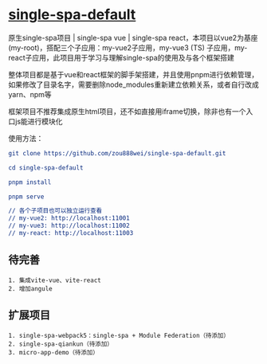 # [single-spa-default](https://github.com/zou888wei/single-spa-default)
原生single-spa项目 | single-spa vue | single-spa react，本项目以vue2为基座(my-root)，搭配三个子应用：my-vue2子应用，my-vue3 (TS) 子应用，my-react子应用，此项目用于学习与理解single-spa的使用及与各个框架搭建

整体项目都是基于vue和react框架的脚手架搭建，并且使用pnpm进行依赖管理，如果修改了目录名字，需要删除node_modules重新建立依赖关系，或者自行改成yarn、npm等

框架项目不推荐集成原生html项目，还不如直接用iframe切换，除非也有一个入口js能进行模块化

使用方法：

```cmake
git clone https://github.com/zou888wei/single-spa-default.git

cd single-spa-default

pnpm install

pnpm serve

// 各个子项目也可以独立运行查看
// my-vue2: http://localhost:11001
// my-vue3: http://localhost:11002
// my-react: http://localhost:11003
```

## 待完善

```
1. 集成vite-vue、vite-react
2. 增加angule
```

## 扩展项目

```
1. single-spa-webpack5：single-spa + Module Federation（待添加）
2. single-spa-qiankun（待添加）
3. micro-app-demo（待添加）

```

